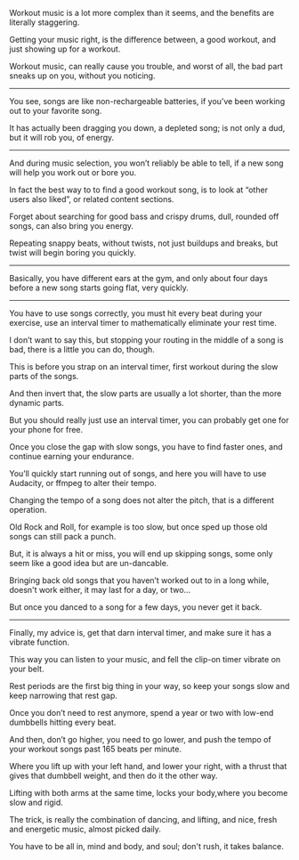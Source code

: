 Workout music is a lot more complex than it seems,
and the benefits are literally staggering.

Getting your music right, is the difference between,
a good workout, and just showing up for a workout.

Workout music, can really cause you trouble,
and worst of all, the bad part sneaks up on you, without you noticing.

---

You see, songs are like non-rechargeable batteries,
if you’ve been working out to your favorite song.

It has actually been dragging you down,
a depleted song; is not only a dud, but it will rob you, of energy.

---

And during music selection, you won’t reliably be able to tell,
if a new song will help you work out or bore you.

In fact the best way to to find a good workout song,
is to look at “other users also liked”, or related content sections.

Forget about searching for good bass and crispy drums,
dull, rounded off songs, can also bring you energy.

Repeating snappy beats, without twists,
not just buildups and breaks, but twist will begin boring you quickly.

---

Basically, you have different ears at the gym,
and only about four days before a new song starts going flat, very quickly.

---

You have to use songs correctly, you must hit every beat during your exercise,
use an interval timer to mathematically eliminate your rest time.

I don’t want to say this, but stopping your routing in the middle of a song is bad,
there is a little you can do, though.

This is before you strap on an interval timer,
first workout during the slow parts of the songs.

And then invert that, the slow parts are usually a lot shorter,
than the more dynamic parts.

But you should really just use an interval timer,
you can probably get one for your phone for free.

Once you close the gap with slow songs, you have to find faster ones,
and continue earning your endurance.

You’ll quickly start running out of songs,
and here you will have to use Audacity, or ffmpeg to alter their tempo.

Changing the tempo of a song does not alter the pitch,
that is a different operation.

Old Rock and Roll, for example is too slow,
but once sped up those old songs can still pack a punch.

But, it is always a hit or miss, you will end up skipping songs,
some only seem like a good idea but are un-dancable.

Bringing back old songs that you haven’t worked out to in a long while,
doesn't work either, it may last for a day, or two…

But once you danced to a song for a few days,
you never get it back.

---

Finally, my advice is, get that darn interval timer,
and make sure it has a vibrate function.

This way you can listen to your music,
and fell the clip-on timer vibrate on your belt.

Rest periods are the first big thing in your way,
so keep your songs slow and keep narrowing that rest gap.

Once you don’t need to rest anymore,
spend a year or two with low-end dumbbells hitting every beat.

And then, don’t go higher, you need to go lower,
and push the tempo of your workout songs past 165 beats per minute.

Where you lift up with your left hand, and lower your right,
with a thrust that gives that dumbbell weight, and then do it the other way.

Lifting with both arms at the same time,
locks your body,where you become slow and rigid.

The trick, is really the combination of dancing, and lifting,
and nice, fresh and energetic music, almost picked daily.

You have to be all in,
mind and body, and soul; don't rush, it takes balance.
